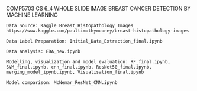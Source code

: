 COMP5703 CS 6_4 WHOLE SLIDE IMAGE BREAST CANCER DETECTION BY MACHINE LEARNING


	Data Source: Kaggle Breast Histopathology Images https://www.kaggle.com/paultimothymooney/breast-histopathology-images

	Data Label Preparation: Initial_Data_Extraction_final.ipynb

	Data analysis: EDA_new.ipynb

	Modelling, visualization and model evaluation: RF_final.ipynb, SVM_final.ipynb, cnn_final.ipynb, ResNet50_final.ipynb, merging_model_ipynb.ipynb, Visualisation_final.ipynb

	Model comparison: McNemar_ResNet_CNN.ipynb
